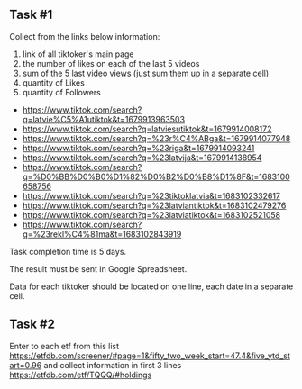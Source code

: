 ## Task #1

Collect from the links below information:

1. link of all tiktoker`s main page
1. the number of likes on each of the last 5 videos
1. sum of the 5 last video views (just sum them up in a separate cell)
1. quantity of Likes
1. quantity of Followers

- https://www.tiktok.com/search?q=latvie%C5%A1utiktok&t=1679913963503
- https://www.tiktok.com/search?q=latviesutiktok&t=1679914008172
- https://www.tiktok.com/search?q=%23r%C4%ABga&t=1679914077948
- https://www.tiktok.com/search?q=%23riga&t=1679914093241
- https://www.tiktok.com/search?q=%23latvija&t=1679914138954
- https://www.tiktok.com/search?q=%D0%BB%D0%B0%D1%82%D0%B2%D0%B8%D1%8F&t=1683100658756
- https://www.tiktok.com/search?q=%23tiktoklatvia&t=1683102332617
- https://www.tiktok.com/search?q=%23latviantiktok&t=1683102479276
- https://www.tiktok.com/search?q=%23latviatiktok&t=1683102521058
- https://www.tiktok.com/search?q=%23rekl%C4%81ma&t=1683102843919

Task completion time is 5 days.

The result must be sent in Google Spreadsheet.

Data for each tiktoker should be located on one line, each date in a separate cell.

## Task #2

Enter to each etf from this list https://etfdb.com/screener/#page=1&fifty_two_week_start=47.4&five_ytd_start=0.96 and collect information in first 3 lines https://etfdb.com/etf/TQQQ/#holdings
